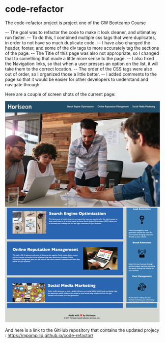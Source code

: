 # code-refactor
The code-refactor project is project one of the GW Bootcamp Course

-- The goal was to refactor the code to make it look cleaner, and ultimatley run faster. 
-- To do this, I combined multiple css tags that were duplicates, in order to not have so much duplicate code. 
-- I have also changed the header, footer, and some of the div tags to more accurately tag the sections of the page. 
-- The Title of this page was also not appropriate, so I changed that to something that made a little more sense to the page. 
-- I also fixed the Navigation links, so that when a user presses an option on the list, it will take them to the correct location. 
-- The order of the CSS tags were also out of order, so I organized those a little better. 
-- I added comments to the page so that it would be easier for other developers to understand and navigate through. 

Here are a couple of screen shots of the current page: 


![Screen Shot One](./assets/images/ScreenShot1.jpeg)
![Screen Shot Two](./assets/images/ScreenShot2.png)
![Screen Shot Three](./assets/images/ScreenShot3.png)

And here is a link to the GitHub repository that contains the updated projecy :  https://mpompilio.github.io/code-refactor/